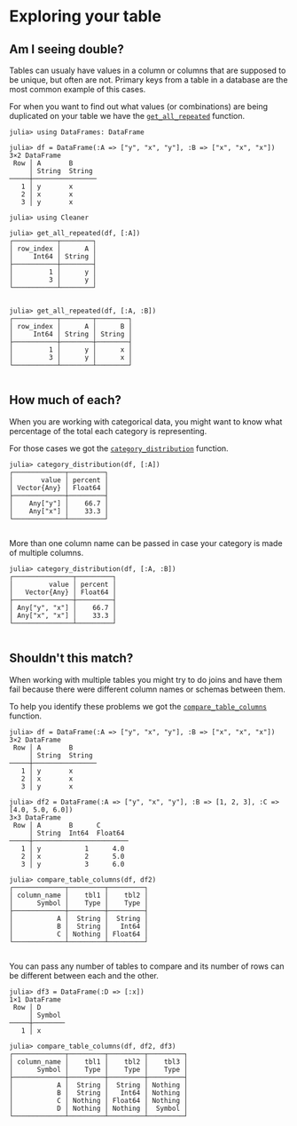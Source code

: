 # Exploring your table

## Am I seeing double?

Tables can usualy have values in a column or columns that are supposed to be unique, but often are not.
Primary keys from a table in a database are the most common example of this cases.

For when you want to find out what values (or combinations) are being duplicated on your table we have
the [`get_all_repeated`](@ref) function.

```jldoctest explore
julia> using DataFrames: DataFrame

julia> df = DataFrame(:A => ["y", "x", "y"], :B => ["x", "x", "x"]) 
3×2 DataFrame
 Row │ A       B
     │ String  String
─────┼────────────────
   1 │ y       x
   2 │ x       x
   3 │ y       x

julia> using Cleaner

julia> get_all_repeated(df, [:A])
┌───────────┬────────┐
│ row_index │      A │
│     Int64 │ String │
├───────────┼────────┤
│         1 │      y │
│         3 │      y │
└───────────┴────────┘


julia> get_all_repeated(df, [:A, :B])
┌───────────┬────────┬────────┐
│ row_index │      A │      B │
│     Int64 │ String │ String │
├───────────┼────────┼────────┤
│         1 │      y │      x │
│         3 │      y │      x │
└───────────┴────────┴────────┘


```

## How much of each?

When you are working with categorical data, you might want to know what percentage of the total each
category is representing.

For those cases we got the [`category_distribution`](@ref) function.

```jldoctest explore
julia> category_distribution(df, [:A])
┌─────────────┬─────────┐
│       value │ percent │
│ Vector{Any} │ Float64 │
├─────────────┼─────────┤
│    Any["y"] │    66.7 │
│    Any["x"] │    33.3 │
└─────────────┴─────────┘


```

More than one column name can be passed in case your category is made of multiple columns.

```jldoctest explore
julia> category_distribution(df, [:A, :B])
┌───────────────┬─────────┐
│         value │ percent │
│   Vector{Any} │ Float64 │
├───────────────┼─────────┤
│ Any["y", "x"] │    66.7 │
│ Any["x", "x"] │    33.3 │
└───────────────┴─────────┘


```

## Shouldn't this match?

When working with multiple tables you might try to do joins and have them fail
because there were different column names or schemas between them.

To help you identify these problems we got the [`compare_table_columns`](@ref) function.

```jldoctest explore
julia> df = DataFrame(:A => ["y", "x", "y"], :B => ["x", "x", "x"])
3×2 DataFrame
 Row │ A       B
     │ String  String
─────┼────────────────
   1 │ y       x
   2 │ x       x
   3 │ y       x

julia> df2 = DataFrame(:A => ["y", "x", "y"], :B => [1, 2, 3], :C => [4.0, 5.0, 6.0])
3×3 DataFrame
 Row │ A       B      C
     │ String  Int64  Float64
─────┼────────────────────────
   1 │ y           1      4.0
   2 │ x           2      5.0
   3 │ y           3      6.0

julia> compare_table_columns(df, df2)
┌─────────────┬─────────┬─────────┐
│ column_name │    tbl1 │    tbl2 │
│      Symbol │    Type │    Type │
├─────────────┼─────────┼─────────┤
│           A │  String │  String │
│           B │  String │   Int64 │
│           C │ Nothing │ Float64 │
└─────────────┴─────────┴─────────┘


```

You can pass any number of tables to compare and its number of rows can be different between
each and the other.

```jldoctest explore
julia> df3 = DataFrame(:D => [:x])
1×1 DataFrame
 Row │ D
     │ Symbol
─────┼────────
   1 │ x

julia> compare_table_columns(df, df2, df3)
┌─────────────┬─────────┬─────────┬─────────┐
│ column_name │    tbl1 │    tbl2 │    tbl3 │
│      Symbol │    Type │    Type │    Type │
├─────────────┼─────────┼─────────┼─────────┤
│           A │  String │  String │ Nothing │
│           B │  String │   Int64 │ Nothing │
│           C │ Nothing │ Float64 │ Nothing │
│           D │ Nothing │ Nothing │  Symbol │
└─────────────┴─────────┴─────────┴─────────┘


```
